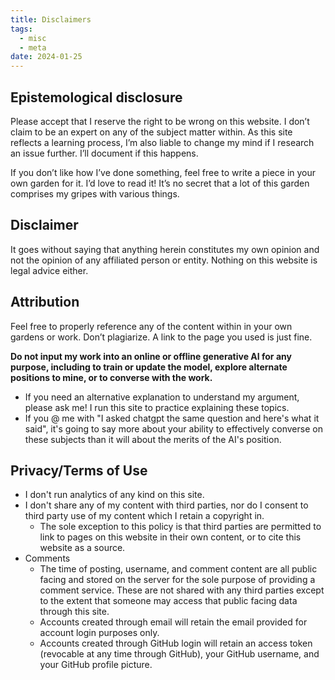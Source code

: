 ```yaml
---
title: Disclaimers
tags:
  - misc
  - meta
date: 2024-01-25
---
```

## Epistemological disclosure
Please accept that I reserve the right to be wrong on this website. I don’t claim to be an expert on any of the subject matter within. As this site reflects a learning process, I’m also liable to change my mind if I research an issue further. I’ll document if this happens. 

If you don’t like how I’ve done something, feel free to write a piece in your own garden for it. I’d love to read it! It’s no secret that a lot of this garden comprises my gripes with various things. 
## Disclaimer
It goes without saying that anything herein constitutes my own opinion and not the opinion of any affiliated person or entity. Nothing on this website is legal advice either. 
## Attribution
Feel free to properly reference any of the content within in your own gardens or work. Don’t plagiarize. A link to the page you used is just fine.

**Do not input my work into an online or offline generative AI for any purpose, including to train or update the model, explore alternate positions to mine, or to converse with the work.**
- If you need an alternative explanation to understand my argument, please ask me! I run this site to practice explaining these topics. 
- If you @ me with "I asked chatgpt the same question and here's what it said", it's going to say more about your ability to effectively converse on these subjects than it will about the merits of the AI's position.
## Privacy/Terms of Use
- I don't run analytics of any kind on this site.
- I don't share any of my content with third parties, nor do I consent to third party use of my content which I retain a copyright in.
	- The sole exception to this policy is that third parties are permitted to link to pages on this website in their own content, or to cite this website as a source.
- Comments
	- The time of posting, username, and comment content are all public facing and stored on the server for the sole purpose of providing a comment service. These are not shared with any third parties except to the extent that someone may access that public facing data through this site.
	- Accounts created through email will retain the email provided for account login purposes only.
	- Accounts created through GitHub login will retain an access token (revocable at any time through GitHub), your GitHub username, and your GitHub profile picture.